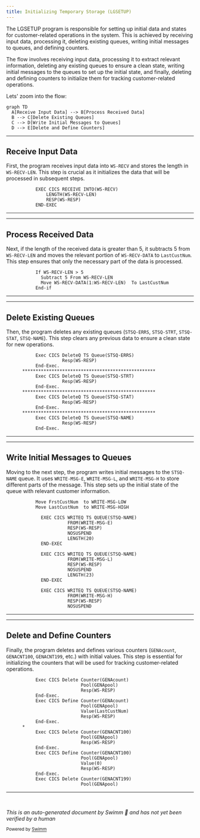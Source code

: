 ```yaml
---
title: Initializing Temporary Storage (LGSETUP)
---
```

The LGSETUP program is responsible for setting up initial data and states for customer-related operations in the system. This is achieved by receiving input data, processing it, deleting existing queues, writing initial messages to queues, and defining counters.

The flow involves receiving input data, processing it to extract relevant information, deleting any existing queues to ensure a clean state, writing initial messages to the queues to set up the initial state, and finally, deleting and defining counters to initialize them for tracking customer-related operations.

Lets' zoom into the flow:

```mermaid
graph TD
  A[Receive Input Data] --> B[Process Received Data]
  B --> C[Delete Existing Queues]
  C --> D[Write Initial Messages to Queues]
  D --> E[Delete and Define Counters]
```

<SwmSnippet path="/base/src/lgsetup.cbl" line="128">

---

## Receive Input Data

First, the program receives input data into <SwmToken path="base/src/lgsetup.cbl" pos="128:9:11" line-data="           EXEC CICS RECEIVE INTO(WS-RECV)">`WS-RECV`</SwmToken> and stores the length in <SwmToken path="base/src/lgsetup.cbl" pos="129:3:7" line-data="               LENGTH(WS-RECV-LEN)">`WS-RECV-LEN`</SwmToken>. This step is crucial as it initializes the data that will be processed in subsequent steps.

```cobol
           EXEC CICS RECEIVE INTO(WS-RECV)
               LENGTH(WS-RECV-LEN)
               RESP(WS-RESP)
           END-EXEC
```

---

</SwmSnippet>

<SwmSnippet path="/base/src/lgsetup.cbl" line="132">

---

## Process Received Data

Next, if the length of the received data is greater than 5, it subtracts 5 from <SwmToken path="base/src/lgsetup.cbl" pos="132:3:7" line-data="           If WS-RECV-LEN &gt; 5">`WS-RECV-LEN`</SwmToken> and moves the relevant portion of <SwmToken path="base/src/lgsetup.cbl" pos="134:3:7" line-data="             Move WS-RECV-DATA(1:WS-RECV-LEN)  To LastCustNum">`WS-RECV-DATA`</SwmToken> to <SwmToken path="base/src/lgsetup.cbl" pos="134:20:20" line-data="             Move WS-RECV-DATA(1:WS-RECV-LEN)  To LastCustNum">`LastCustNum`</SwmToken>. This step ensures that only the necessary part of the data is processed.

```cobol
           If WS-RECV-LEN > 5
             Subtract 5 From WS-RECV-LEN
             Move WS-RECV-DATA(1:WS-RECV-LEN)  To LastCustNum
           End-if
```

---

</SwmSnippet>

<SwmSnippet path="/base/src/lgsetup.cbl" line="138">

---

## Delete Existing Queues

Then, the program deletes any existing queues (<SwmToken path="base/src/lgsetup.cbl" pos="138:11:13" line-data="           Exec CICS DeleteQ TS Queue(STSQ-ERRS)">`STSQ-ERRS`</SwmToken>, <SwmToken path="base/src/lgsetup.cbl" pos="142:11:13" line-data="           Exec CICS DeleteQ TS Queue(STSQ-STRT)">`STSQ-STRT`</SwmToken>, <SwmToken path="base/src/lgsetup.cbl" pos="146:11:13" line-data="           Exec CICS DeleteQ TS Queue(STSQ-STAT)">`STSQ-STAT`</SwmToken>, <SwmToken path="base/src/lgsetup.cbl" pos="150:11:13" line-data="           Exec CICS DeleteQ TS Queue(STSQ-NAME)">`STSQ-NAME`</SwmToken>). This step clears any previous data to ensure a clean state for new operations.

```cobol
           Exec CICS DeleteQ TS Queue(STSQ-ERRS)
                     Resp(WS-RESP)
           End-Exec.
      **************************************************
           Exec CICS DeleteQ TS Queue(STSQ-STRT)
                     Resp(WS-RESP)
           End-Exec.
      **************************************************
           Exec CICS DeleteQ TS Queue(STSQ-STAT)
                     Resp(WS-RESP)
           End-Exec.
      **************************************************
           Exec CICS DeleteQ TS Queue(STSQ-NAME)
                     Resp(WS-RESP)
           End-Exec.
```

---

</SwmSnippet>

<SwmSnippet path="/base/src/lgsetup.cbl" line="154">

---

## Write Initial Messages to Queues

Moving to the next step, the program writes initial messages to the <SwmToken path="base/src/lgsetup.cbl" pos="157:11:13" line-data="             EXEC CICS WRITEQ TS QUEUE(STSQ-NAME)">`STSQ-NAME`</SwmToken> queue. It uses <SwmToken path="base/src/lgsetup.cbl" pos="158:3:7" line-data="                       FROM(WRITE-MSG-E)">`WRITE-MSG-E`</SwmToken>, <SwmToken path="base/src/lgsetup.cbl" pos="165:3:7" line-data="                       FROM(WRITE-MSG-L)">`WRITE-MSG-L`</SwmToken>, and <SwmToken path="base/src/lgsetup.cbl" pos="172:3:7" line-data="                       FROM(WRITE-MSG-H)">`WRITE-MSG-H`</SwmToken> to store different parts of the message. This step sets up the initial state of the queue with relevant customer information.

```cobol
           Move FrstCustNum  to WRITE-MSG-LOW
           Move LastCustNum  to WRITE-MSG-HIGH

             EXEC CICS WRITEQ TS QUEUE(STSQ-NAME)
                       FROM(WRITE-MSG-E)
                       RESP(WS-RESP)
                       NOSUSPEND
                       LENGTH(20)
             END-EXEC

             EXEC CICS WRITEQ TS QUEUE(STSQ-NAME)
                       FROM(WRITE-MSG-L)
                       RESP(WS-RESP)
                       NOSUSPEND
                       LENGTH(23)
             END-EXEC

             EXEC CICS WRITEQ TS QUEUE(STSQ-NAME)
                       FROM(WRITE-MSG-H)
                       RESP(WS-RESP)
                       NOSUSPEND
```

---

</SwmSnippet>

<SwmSnippet path="/base/src/lgsetup.cbl" line="179">

---

## Delete and Define Counters

Finally, the program deletes and defines various counters (<SwmToken path="base/src/lgsetup.cbl" pos="179:9:9" line-data="           Exec CICS Delete Counter(GENAcount)">`GENAcount`</SwmToken>, <SwmToken path="base/src/lgsetup.cbl" pos="189:9:9" line-data="           Exec CICS Delete Counter(GENACNT100)">`GENACNT100`</SwmToken>, <SwmToken path="base/src/lgsetup.cbl" pos="198:9:9" line-data="           Exec CICS Delete Counter(GENACNT199)">`GENACNT199`</SwmToken>, etc.) with initial values. This step is essential for initializing the counters that will be used for tracking customer-related operations.

```cobol
           Exec CICS Delete Counter(GENAcount)
                            Pool(GENApool)
                            Resp(WS-RESP)
           End-Exec.
           Exec CICS Define Counter(GENAcount)
                            Pool(GENApool)
                            Value(LastCustNum)
                            Resp(WS-RESP)
           End-Exec.
      *
           Exec CICS Delete Counter(GENACNT100)
                            Pool(GENApool)
                            Resp(WS-RESP)
           End-Exec.
           Exec CICS Define Counter(GENACNT100)
                            Pool(GENApool)
                            Value(0)
                            Resp(WS-RESP)
           End-Exec.
           Exec CICS Delete Counter(GENACNT199)
                            Pool(GENApool)
```

---

</SwmSnippet>

&nbsp;

*This is an auto-generated document by Swimm 🌊 and has not yet been verified by a human*

<SwmMeta version="3.0.0" repo-id="Z2l0aHViJTNBJTNBa3luZHJ5bC1jaWNzLWdlbmFwcCUzQSUzQVN3aW1tLURlbW8=" repo-name="kyndryl-cics-genapp"><sup>Powered by [Swimm](/)</sup></SwmMeta>
